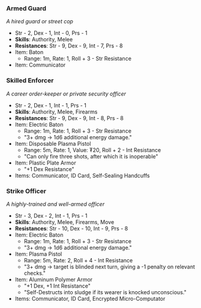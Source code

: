 ### Armed Guard
*A hired guard or street cop*
- Str - 2, Dex - 1, Int - 0, Prs - 1
- **Skills**: Authority, Melee
- **Resistances**: Str - 9, Dex - 9, Int - 7, Prs - 8
- Item: Baton
	- Range: 1m, Rate: 1, Roll + 3 - Str Resistance
- Item: Communicator
### Skilled Enforcer
*A career order-keeper or private security officer*
- Str - 2, Dex - 1, Int - 1, Prs - 1
- **Skills**: Authority, Melee, Firearms
- **Resistances**: Str - 9, Dex - 9, Int - 8, Prs - 8
- Item: Electric Baton
	- Range: 1m, Rate: 1, Roll + 3 - Str Resistance
	- "3+ dmg → 1d6 additional energy damage."
- Item: Disposable Plasma Pistol
	- Range: 5m, Rate: 1, Value: ₮20, Roll + 2 - Int Resistance
	- "Can only fire three shots, after which it is inoperable"
- Item: Plastic Plate Armor
	- "+1 Dex Resistance"
- Items: Communicator, ID Card, Self-Sealing Handcuffs
### Strike Officer
*A highly-trained and well-armed officer*
- Str - 3, Dex - 2, Int - 1, Prs - 1
- **Skills**: Authority, Melee, Firearms, Move
- **Resistances**: Str - 10, Dex - 10, Int - 9, Prs - 8
- Item: Electric Baton
	- Range: 1m, Rate: 1, Roll + 3 - Str Resistance
	- "3+ dmg → 1d6 additional energy damage."
- Item: Plasma Pistol
	- Range: 5m, Rate: 2, Roll + 4 - Int Resistance
	- "3+ dmg → target is blinded next turn, giving a -1 penalty on relevant checks."
- Item: Aluminum Polymer Armor
	- "+1 Dex, +1 Int Resistance"
	- "Self-Destructs into sludge if its wearer is knocked unconscious."
- Items: Communicator, ID Card, Encrypted Micro-Computator